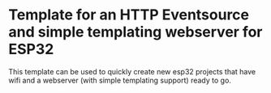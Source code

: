 # Template for an HTTP Eventsource and simple templating webserver for ESP32

This template can be used to quickly create new esp32 projects that have wifi and a webserver (with simple templating support) ready to go.